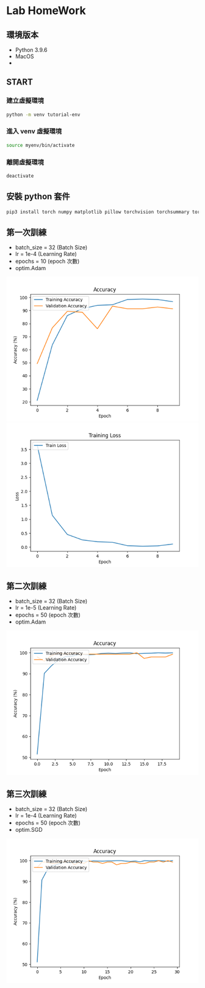 # Lab HomeWork
## 環境版本
- Python 3.9.6
- MacOS
- 

## START

### 建立虛擬環境
```zsh
python -m venv tutorial-env
```
### 進入 venv 虛擬環境
```zsh
source myenv/bin/activate
```
### 離開虛擬環境
```zsh
deactivate
```

## 安裝 python 套件
```zsh
pip3 install torch numpy matplotlib pillow torchvision torchsummary torchaudio
```


## 第一次訓練
- batch_size = 32 (Batch Size)
- lr = 1e-4 (Learning Rate)
- epochs = 10 (epoch 次數)
- optim.Adam

![Alt text](fig/firstTrain.png)
![Alt text](fig/firstLoss.png)

## 第二次訓練
- batch_size = 32 (Batch Size)
- lr = 1e-5 (Learning Rate)
- epochs = 50 (epoch 次數)
- optim.Adam

![Alt text](fig/secondTrain.png)

## 第三次訓練
- batch_size = 32 (Batch Size)
- lr = 1e-4 (Learning Rate)
- epochs = 50 (epoch 次數)
- optim.SGD

![Alt text](fig/thirdTrain.png)